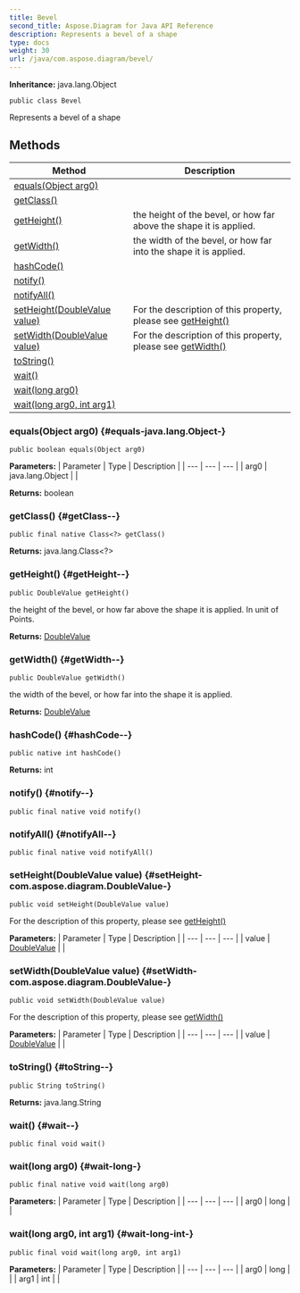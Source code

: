 ```yaml
---
title: Bevel
second_title: Aspose.Diagram for Java API Reference
description: Represents a bevel of a shape
type: docs
weight: 30
url: /java/com.aspose.diagram/bevel/
---
```


**Inheritance:**
java.lang.Object
```
public class Bevel
```

Represents a bevel of a shape
## Methods

| Method | Description |
| --- | --- |
| [equals(Object arg0)](#equals-java.lang.Object-) |  |
| [getClass()](#getClass--) |  |
| [getHeight()](#getHeight--) | the height of the bevel, or how far above the shape it is applied. |
| [getWidth()](#getWidth--) | the width of the bevel, or how far into the shape it is applied. |
| [hashCode()](#hashCode--) |  |
| [notify()](#notify--) |  |
| [notifyAll()](#notifyAll--) |  |
| [setHeight(DoubleValue value)](#setHeight-com.aspose.diagram.DoubleValue-) | For the description of this property, please see [getHeight()](../../com.aspose.diagram/bevel\#getHeight--) |
| [setWidth(DoubleValue value)](#setWidth-com.aspose.diagram.DoubleValue-) | For the description of this property, please see [getWidth()](../../com.aspose.diagram/bevel\#getWidth--) |
| [toString()](#toString--) |  |
| [wait()](#wait--) |  |
| [wait(long arg0)](#wait-long-) |  |
| [wait(long arg0, int arg1)](#wait-long-int-) |  |
### equals(Object arg0) {#equals-java.lang.Object-}
```
public boolean equals(Object arg0)
```




**Parameters:**
| Parameter | Type | Description |
| --- | --- | --- |
| arg0 | java.lang.Object |  |

**Returns:**
boolean
### getClass() {#getClass--}
```
public final native Class<?> getClass()
```




**Returns:**
java.lang.Class<?>
### getHeight() {#getHeight--}
```
public DoubleValue getHeight()
```


the height of the bevel, or how far above the shape it is applied. In unit of Points.

**Returns:**
[DoubleValue](../../com.aspose.diagram/doublevalue)
### getWidth() {#getWidth--}
```
public DoubleValue getWidth()
```


the width of the bevel, or how far into the shape it is applied.

**Returns:**
[DoubleValue](../../com.aspose.diagram/doublevalue)
### hashCode() {#hashCode--}
```
public native int hashCode()
```




**Returns:**
int
### notify() {#notify--}
```
public final native void notify()
```




### notifyAll() {#notifyAll--}
```
public final native void notifyAll()
```




### setHeight(DoubleValue value) {#setHeight-com.aspose.diagram.DoubleValue-}
```
public void setHeight(DoubleValue value)
```


For the description of this property, please see [getHeight()](../../com.aspose.diagram/bevel\#getHeight--)

**Parameters:**
| Parameter | Type | Description |
| --- | --- | --- |
| value | [DoubleValue](../../com.aspose.diagram/doublevalue) |  |

### setWidth(DoubleValue value) {#setWidth-com.aspose.diagram.DoubleValue-}
```
public void setWidth(DoubleValue value)
```


For the description of this property, please see [getWidth()](../../com.aspose.diagram/bevel\#getWidth--)

**Parameters:**
| Parameter | Type | Description |
| --- | --- | --- |
| value | [DoubleValue](../../com.aspose.diagram/doublevalue) |  |

### toString() {#toString--}
```
public String toString()
```




**Returns:**
java.lang.String
### wait() {#wait--}
```
public final void wait()
```




### wait(long arg0) {#wait-long-}
```
public final native void wait(long arg0)
```




**Parameters:**
| Parameter | Type | Description |
| --- | --- | --- |
| arg0 | long |  |

### wait(long arg0, int arg1) {#wait-long-int-}
```
public final void wait(long arg0, int arg1)
```




**Parameters:**
| Parameter | Type | Description |
| --- | --- | --- |
| arg0 | long |  |
| arg1 | int |  |


